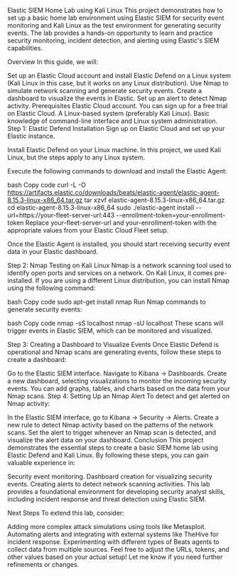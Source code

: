 Elastic SIEM Home Lab using Kali Linux
This project demonstrates how to set up a basic home lab environment using Elastic SIEM for security event monitoring and Kali Linux as the test environment for generating security events. The lab provides a hands-on opportunity to learn and practice security monitoring, incident detection, and alerting using Elastic's SIEM capabilities.

Overview
In this guide, we will:

Set up an Elastic Cloud account and install Elastic Defend on a Linux system (Kali Linux in this case, but it works on any Linux distribution).
Use Nmap to simulate network scanning and generate security events.
Create a dashboard to visualize the events in Elastic.
Set up an alert to detect Nmap activity.
Prerequisites
Elastic Cloud account. You can sign up for a free trial on Elastic Cloud.
A Linux-based system (preferably Kali Linux).
Basic knowledge of command-line interface and Linux system administration.
Step 1: Elastic Defend Installation
Sign up on Elastic Cloud and set up your Elastic instance.

Install Elastic Defend on your Linux machine. In this project, we used Kali Linux, but the steps apply to any Linux system.

Execute the following commands to download and install the Elastic Agent:

bash
Copy code
curl -L -O https://artifacts.elastic.co/downloads/beats/elastic-agent/elastic-agent-8.15.3-linux-x86_64.tar.gz
tar xzvf elastic-agent-8.15.3-linux-x86_64.tar.gz
cd elastic-agent-8.15.3-linux-x86_64
sudo ./elastic-agent install --url=https://your-fleet-server-url:443 --enrollment-token=your-enrollment-token
Replace your-fleet-server-url and your-enrollment-token with the appropriate values from your Elastic Cloud Fleet setup.

Once the Elastic Agent is installed, you should start receiving security event data in your Elastic dashboard.

Step 2: Nmap Testing on Kali Linux
Nmap is a network scanning tool used to identify open ports and services on a network. On Kali Linux, it comes pre-installed. If you are using a different Linux distribution, you can install Nmap using the following command:

bash
Copy code
sudo apt-get install nmap
Run Nmap commands to generate security events:

bash
Copy code
nmap -sS localhost
nmap -sU localhost
These scans will trigger events in Elastic SIEM, which can be monitored and visualized.

Step 3: Creating a Dashboard to Visualize Events
Once Elastic Defend is operational and Nmap scans are generating events, follow these steps to create a dashboard:

Go to the Elastic SIEM interface.
Navigate to Kibana -> Dashboards.
Create a new dashboard, selecting visualizations to monitor the incoming security events. You can add graphs, tables, and charts based on the data from your Nmap scans.
Step 4: Setting Up an Nmap Alert
To detect and get alerted on Nmap activity:

In the Elastic SIEM interface, go to Kibana -> Security -> Alerts.
Create a new rule to detect Nmap activity based on the patterns of the network scans.
Set the alert to trigger whenever an Nmap scan is detected, and visualize the alert data on your dashboard.
Conclusion
This project demonstrates the essential steps to create a basic SIEM home lab using Elastic Defend and Kali Linux. By following these steps, you can gain valuable experience in:

Security event monitoring.
Dashboard creation for visualizing security events.
Creating alerts to detect network scanning activities.
This lab provides a foundational environment for developing security analyst skills, including incident response and threat detection using Elastic SIEM.

Next Steps
To extend this lab, consider:

Adding more complex attack simulations using tools like Metasploit.
Automating alerts and integrating with external systems like TheHive for incident response.
Experimenting with different types of Beats agents to collect data from multiple sources.
Feel free to adjust the URLs, tokens, and other values based on your actual setup! Let me know if you need further refinements or changes.
